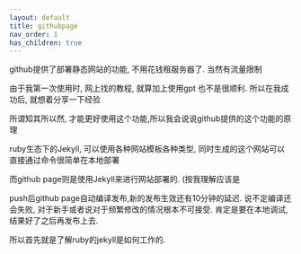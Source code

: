 ```yaml
---
layout: default
title: githubpage
nav_order: 1
has_children: true
---
```



github提供了部署静态网站的功能, 不用花钱租服务器了. 当然有流量限制

由于我第一次使用时, 网上找的教程, 就算加上使用gpt 也不是很顺利. 所以在我成功后, 就想着分享一下经验



所谓知其所以然, 才能更好使用这个功能,所以我会说说github提供的这个功能的原理

ruby生态下的Jekyll, 可以使用各种网站模板各种类型, 同时生成的这个网站可以直接通过命令很简单在本地部署

而github page则是使用Jekyll来进行网站部署的. (按我理解应该是



push后github page自动编译发布,新的发布生效还有10分钟的延迟. 说不定编译还会失败, 对于新手或者说对于频繁修改的情况根本不可接受.  肯定是要在本地调试,结果好了之后再发布上去.

所以首先就是了解ruby的jekyll是如何工作的.



